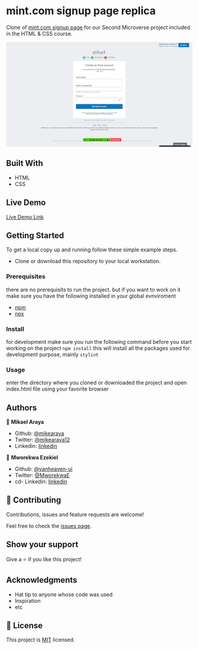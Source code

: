 # mint.com signup page replica


Clone of [mint.com signup page](https://accounts.intuit.com/signup.html?offering_id=Intuit.ifs.mint&namespace_id=50000026&redirect_url=https%3A%2F%2Fmint.intuit.com%2Foverview.event%3Futm_medium%3Ddirect%26cta%3Dhero_sign_up_free_ProspectWeb%26ivid%3D4e3573c4-8bf1-4035-a7f3-4838ad0ed57e%26adobe_mc%3DMCMID%253D41857442784418137370889927368379101233%257CMCORGID%253D969430F0543F253D0A4C98C6%252540AdobeOrg%257CTS%253D1585469032%26ivid%3D4e3573c4-8bf1-4035-a7f3-4838ad0ed57e#) for our Second Microverse project included in the HTML & CSS course. 

![screenshot](./images/screenshot.png)

## Built With

- HTML
- CSS

## Live Demo

[Live Demo Link](https://vanheaven-ui.github.io/signup-page)

## Getting Started

To get a local copy up and running follow these simple example steps.
 - Clone or download this repository to your local workstation.


### Prerequisites
there are no prerequisits to run the project. but if you want to work on it make sure you have the following installed in your global evnviroment
  - [npm](https://www.npmjs.com/products/teams?utm_source=adwords&utm_medium=ppc&utm_campaign=npmTeams2019Q2&utm_content=site&gclid=Cj0KCQjwyPbzBRDsARIsAFh15JaJyPdeb-Q11Rq-LMaulSWINd6PYdJQ2OkZyE75reyBcpnnmwPrgRoaAv_5EALw_wcB)
  - [npx](https://www.npmjs.com/package/npx)
### Install

for development make sure you run the following command before you start working on the project
`npm install`
this will install all the packages used for development purpose, mainly `stylint`

### Usage
 enter the directory where you cloned or downloaded the project and open index.html file using your favorite browser
 
## Authors

👤 **Mikael Araya**

- Github: [@mikearaya](https://github.com/mikearaya)
- Twitter: [@mikearaya12](https://twitter.com/mikearaya12)
- Linkedin: [linkedin](https://linkedin.com/in/mikael-araya)

👤 **Mworekwa Ezekiel**

- Github: [@vanheaven-ui](https://github.com/vanheaven-ui)
- Twitter: [@MworekwaE](https://twitter.com/MworekwaE)
- cd- Linkedin: [linkedin](www.linkedin.com/in/vanheaven)

## 🤝 Contributing

Contributions, issues and feature requests are welcome!

Feel free to check the [issues page](issues/).

## Show your support

Give a ⭐️ if you like this project!

## Acknowledgments

- Hat tip to anyone whose code was used
- Inspiration
- etc

## 📝 License

This project is [MIT](lic.url) licensed.
